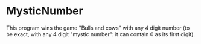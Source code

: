 # MysticNumber

This program wins the game "Bulls and cows" with any 4 digit number (to be exact, with any 4 digit "mystic number": it can contain 0 as its first digit).
